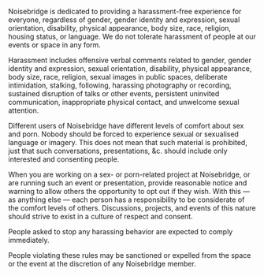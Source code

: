 Noisebridge is dedicated to providing a harassment-free experience for everyone, regardless of gender, gender identity and expression, sexual orientation, disability, physical appearance, body size, race, religion, housing status, or language. We do not tolerate harassment of people at our events or space in any form.

Harassment includes offensive verbal comments related to gender, gender identity and expression, sexual orientation, disability, physical appearance, body size, race, religion, sexual images in public spaces, deliberate intimidation, stalking, following, harassing photography or recording, sustained disruption of talks or other events, persistent uninvited communication, inappropriate physical contact, and unwelcome sexual attention.

Different users of Noisebridge have different levels of comfort about sex and porn. Nobody should be forced to experience sexual or sexualised language or imagery. This does not mean that such material is prohibited, just that such conversations, presentations, &c. should include only interested and consenting people.

When you are working on a sex- or porn-related project at Noisebridge, or are running such an event or presentation, provide reasonable notice and warning to allow others the opportunity to opt out if they wish. With this — as anything else — each person has a responsibility to be considerate of the comfort levels of others. Discussions, projects, and events of this nature should strive to exist in a culture of respect and consent.

People asked to stop any harassing behavior are expected to comply immediately.

People violating these rules may be sanctioned or expelled from the space or the event at the discretion of any Noisebridge member.